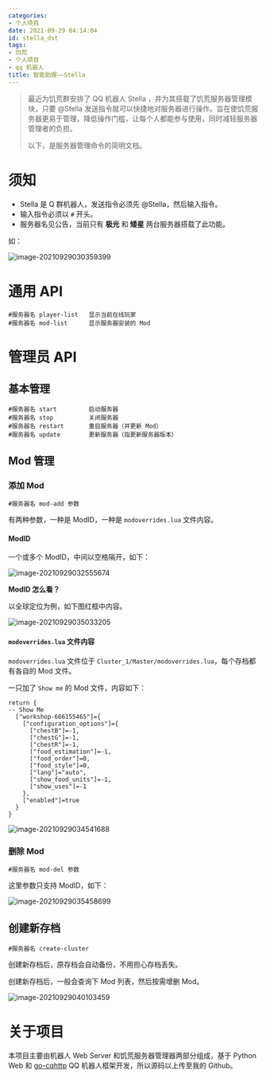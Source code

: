 ```yaml
---
categories:
- 个人项目
date: 2021-09-29 04:14:04
id: stella_dst
tags:
- 饥荒
- 个人项目
- qq 机器人
title: 智能助理——Stella
---
```


> 最近为饥荒群安排了 QQ 机器人 Stella ，并为其搭载了饥荒服务器管理模块，只要 @Stella 发送指令就可以快捷地对服务器进行操作。旨在使饥荒服务器更易于管理，降低操作门槛，让每个人都能参与使用，同时减轻服务器管理者的负担。
>
> 以下，是服务器管理命令的简明文档。

# 须知

- Stella 是 Q 群机器人，发送指令必须先 @Stella，然后输入指令。
- 输入指令必须以 `#` 开头。
- 服务器名见公告，当前只有 **极光** 和 **矮星** 两台服务器搭载了此功能。

如：

![image-20210929030359399](https://static.vksir.zone/img/image-20210929030359399.png)

# 通用 API

```
#服务器名 player-list	显示当前在线玩家
#服务器名 mod-list		显示服务器安装的 Mod
```

<!-- more -->

# 管理员 API

## 基本管理

```
#服务器名 start			启动服务器
#服务器名 stop			关闭服务器
#服务器名 restart		重启服务器（并更新 Mod）
#服务器名 update		更新服务器（指更新服务器版本）
```

## Mod 管理

### 添加 Mod

```
#服务器名 mod-add 参数
```

有两种参数，一种是 ModID，一种是 `modoverrides.lua` 文件内容。

#### ModID

一个或多个 ModID，中间以空格隔开，如下：

![image-20210929032555674](https://static.vksir.zone/img/image-20210929032555674.png)

**ModID 怎么看？**

以全球定位为例，如下图红框中内容。

![image-20210929035033205](https://static.vksir.zone/img/image-20210929035033205.png)

#### `modoverrides.lua` 文件内容

`modoverrides.lua` 文件位于 `Cluster_1/Master/modoverrides.lua`，每个存档都有各自的 Mod 文件。

一只加了 `Show me` 的 Mod 文件，内容如下：

```
return {
-- Show Me
  ["workshop-666155465"]={
    ["configuration_options"]={
      ["chestB"]=-1,
      ["chestG"]=-1,
      ["chestR"]=-1,
      ["food_estimation"]=-1,
      ["food_order"]=0,
      ["food_style"]=0,
      ["lang"]="auto",
      ["show_food_units"]=-1,
      ["show_uses"]=-1 
    },
    ["enabled"]=true 
  }
}
```

![image-20210929034541688](https://static.vksir.zone/img/image-20210929034541688.png)

### 删除 Mod

```
#服务器名 mod-del 参数
```

这里参数只支持 ModID，如下：

![image-20210929035458699](https://static.vksir.zone/img/image-20210929035458699.png)

## 创建新存档

```
#服务器名 create-cluster
```

创建新存档后，原存档会自动备份，不用担心存档丢失。

创建新存档后，一般会查询下 Mod 列表，然后按需增删 Mod。

![image-20210929040103459](https://static.vksir.zone/img/image-20210929040103459.png)

# 关于项目

本项目主要由机器人 Web Server 和饥荒服务器管理器两部分组成，基于 Python Web 和 [go-cqhttp](https://github.com/Mrs4s/go-cqhttp) QQ 机器人框架开发，所以源码以上传至我的 Github。
